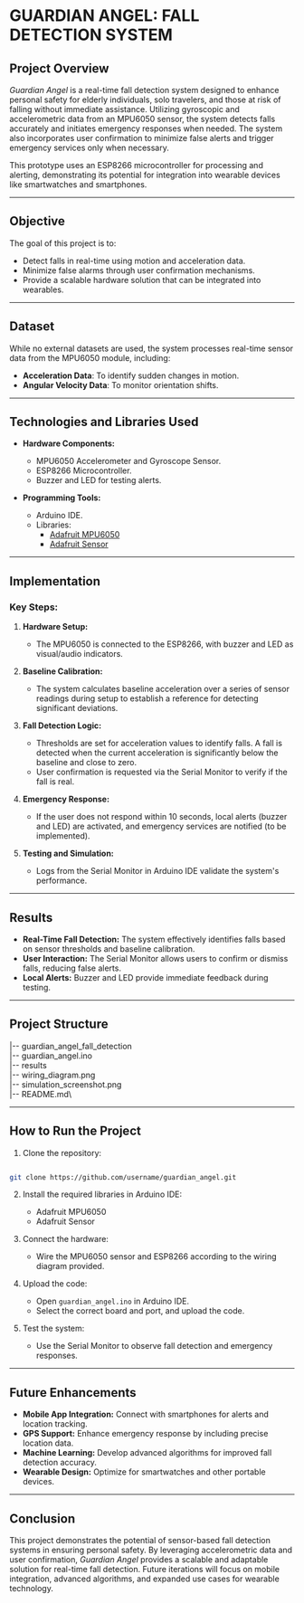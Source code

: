 # GUARDIAN ANGEL: FALL DETECTION SYSTEM

## Project Overview

*Guardian Angel* is a real-time fall detection system designed to enhance personal safety for elderly individuals, solo travelers, and those at risk of falling without immediate assistance. Utilizing gyroscopic and accelerometric data from an MPU6050 sensor, the system detects falls accurately and initiates emergency responses when needed. The system also incorporates user confirmation to minimize false alerts and trigger emergency services only when necessary.

This prototype uses an ESP8266 microcontroller for processing and alerting, demonstrating its potential for integration into wearable devices like smartwatches and smartphones.

---

## Objective

The goal of this project is to:
- Detect falls in real-time using motion and acceleration data.
- Minimize false alarms through user confirmation mechanisms.
- Provide a scalable hardware solution that can be integrated into wearables.

---

## Dataset

While no external datasets are used, the system processes real-time sensor data from the MPU6050 module, including:
- **Acceleration Data**: To identify sudden changes in motion.
- **Angular Velocity Data**: To monitor orientation shifts.

---

## Technologies and Libraries Used

- **Hardware Components:**
  - MPU6050 Accelerometer and Gyroscope Sensor.
  - ESP8266 Microcontroller.
  - Buzzer and LED for testing alerts.

- **Programming Tools:**
  - Arduino IDE.
  - Libraries:
    - [Adafruit MPU6050](https://github.com/adafruit/Adafruit_MPU6050)
    - [Adafruit Sensor](https://github.com/adafruit/Adafruit_Sensor)

---

## Implementation

### Key Steps:
1. **Hardware Setup:**
   - The MPU6050 is connected to the ESP8266, with buzzer and LED as visual/audio indicators.

2. **Baseline Calibration:**
   - The system calculates baseline acceleration over a series of sensor readings during setup to establish a reference for detecting significant deviations.

3. **Fall Detection Logic:**
   - Thresholds are set for acceleration values to identify falls. A fall is detected when the current acceleration is significantly below the baseline and close to zero.
   - User confirmation is requested via the Serial Monitor to verify if the fall is real.

4. **Emergency Response:**
   - If the user does not respond within 10 seconds, local alerts (buzzer and LED) are activated, and emergency services are notified (to be implemented).

5. **Testing and Simulation:**
   - Logs from the Serial Monitor in Arduino IDE validate the system's performance.

---

## Results

- **Real-Time Fall Detection:** The system effectively identifies falls based on sensor thresholds and baseline calibration.
- **User Interaction:** The Serial Monitor allows users to confirm or dismiss falls, reducing false alerts.
- **Local Alerts:** Buzzer and LED provide immediate feedback during testing.

---

## Project Structure

|-- guardian_angel_fall_detection\
    |-- guardian_angel.ino\
    |-- results\
        |-- wiring_diagram.png\
        |-- simulation_screenshot.png\
    |-- README.md\

---

## How to Run the Project

1. Clone the repository:

```bash

git clone https://github.com/username/guardian_angel.git

```

2. Install the required libraries in Arduino IDE:
   - Adafruit MPU6050
   - Adafruit Sensor

3. Connect the hardware:
   - Wire the MPU6050 sensor and ESP8266 according to the wiring diagram provided.

4. Upload the code:
   - Open `guardian_angel.ino` in Arduino IDE.
   - Select the correct board and port, and upload the code.

5. Test the system:
   - Use the Serial Monitor to observe fall detection and emergency responses.

---

## Future Enhancements

- **Mobile App Integration:** Connect with smartphones for alerts and location tracking.
- **GPS Support:** Enhance emergency response by including precise location data.
- **Machine Learning:** Develop advanced algorithms for improved fall detection accuracy.
- **Wearable Design:** Optimize for smartwatches and other portable devices.

---

## Conclusion

This project demonstrates the potential of sensor-based fall detection systems in ensuring personal safety. By leveraging accelerometric data and user confirmation, *Guardian Angel* provides a scalable and adaptable solution for real-time fall detection. Future iterations will focus on mobile integration, advanced algorithms, and expanded use cases for wearable technology.
